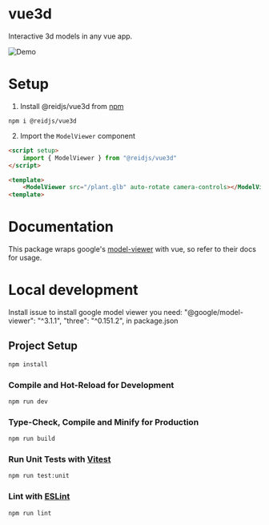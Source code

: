 # vue3d
Interactive 3d models in any vue app.


![Demo](demo.gif)
# Setup
1. Install @reidjs/vue3d from [npm](https://www.npmjs.com/package/@reidjs/vue3d) 


`npm i @reidjs/vue3d`

2. Import the `ModelViewer` component
```html
<script setup>
    import { ModelViewer } from "@reidjs/vue3d"
</script>

<template>
    <ModelViewer src="/plant.glb" auto-rotate camera-controls></ModelViewer>
<template>
```

# Documentation
This package wraps google's [model-viewer](https://modelviewer.dev/) with vue, so refer to their docs for usage.

# Local development

Install issue
to install google model viewer you need:
    "@google/model-viewer": "^3.1.1",
    "three": "^0.151.2",
in package.json

## Project Setup

```sh
npm install
```

### Compile and Hot-Reload for Development

```sh
npm run dev
```

### Type-Check, Compile and Minify for Production

```sh
npm run build
```

### Run Unit Tests with [Vitest](https://vitest.dev/)

```sh
npm run test:unit
```

### Lint with [ESLint](https://eslint.org/)

```sh
npm run lint
```
